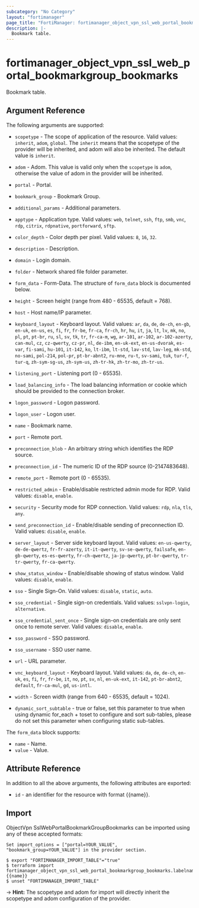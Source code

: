 ```yaml
---
subcategory: "No Category"
layout: "fortimanager"
page_title: "FortiManager: fortimanager_object_vpn_ssl_web_portal_bookmarkgroup_bookmarks"
description: |-
  Bookmark table.
---
```


# fortimanager_object_vpn_ssl_web_portal_bookmarkgroup_bookmarks
Bookmark table.

## Argument Reference


The following arguments are supported:

* `scopetype` - The scope of application of the resource. Valid values: `inherit`, `adom`, `global`. The `inherit` means that the scopetype of the provider will be inherited, and adom will also be inherited. The default value is `inherit`.
* `adom` - Adom. This value is valid only when the `scopetype` is `adom`, otherwise the value of adom in the provider will be inherited.
* `portal` - Portal.
* `bookmark_group` - Bookmark Group.

* `additional_params` - Additional parameters.
* `apptype` - Application type. Valid values: `web`, `telnet`, `ssh`, `ftp`, `smb`, `vnc`, `rdp`, `citrix`, `rdpnative`, `portforward`, `sftp`.

* `color_depth` - Color depth per pixel. Valid values: `8`, `16`, `32`.

* `description` - Description.
* `domain` - Login domain.
* `folder` - Network shared file folder parameter.
* `form_data` - Form-Data. The structure of `form_data` block is documented below.
* `height` - Screen height (range from 480 - 65535, default = 768).
* `host` - Host name/IP parameter.
* `keyboard_layout` - Keyboard layout. Valid values: `ar`, `da`, `de`, `de-ch`, `en-gb`, `en-uk`, `en-us`, `es`, `fi`, `fr`, `fr-be`, `fr-ca`, `fr-ch`, `hr`, `hu`, `it`, `ja`, `lt`, `lv`, `mk`, `no`, `pl`, `pt`, `pt-br`, `ru`, `sl`, `sv`, `tk`, `tr`, `fr-ca-m`, `wg`, `ar-101`, `ar-102`, `ar-102-azerty`, `can-mul`, `cz`, `cz-qwerty`, `cz-pr`, `nl`, `de-ibm`, `en-uk-ext`, `en-us-dvorak`, `es-var`, `fi-sami`, `hu-101`, `it-142`, `ko`, `lt-ibm`, `lt-std`, `lav-std`, `lav-leg`, `mk-std`, `no-sami`, `pol-214`, `pol-pr`, `pt-br-abnt2`, `ru-mne`, `ru-t`, `sv-sami`, `tuk`, `tur-f`, `tur-q`, `zh-sym-sg-us`, `zh-sym-us`, `zh-tr-hk`, `zh-tr-mo`, `zh-tr-us`.

* `listening_port` - Listening port (0 - 65535).
* `load_balancing_info` - The load balancing information or cookie which should be provided to the connection broker.
* `logon_password` - Logon password.
* `logon_user` - Logon user.
* `name` - Bookmark name.
* `port` - Remote port.
* `preconnection_blob` - An arbitrary string which identifies the RDP source.
* `preconnection_id` - The numeric ID of the RDP source (0-2147483648).
* `remote_port` - Remote port (0 - 65535).
* `restricted_admin` - Enable/disable restricted admin mode for RDP. Valid values: `disable`, `enable`.

* `security` - Security mode for RDP connection. Valid values: `rdp`, `nla`, `tls`, `any`.

* `send_preconnection_id` - Enable/disable sending of preconnection ID. Valid values: `disable`, `enable`.

* `server_layout` - Server side keyboard layout. Valid values: `en-us-qwerty`, `de-de-qwertz`, `fr-fr-azerty`, `it-it-qwerty`, `sv-se-qwerty`, `failsafe`, `en-gb-qwerty`, `es-es-qwerty`, `fr-ch-qwertz`, `ja-jp-qwerty`, `pt-br-qwerty`, `tr-tr-qwerty`, `fr-ca-qwerty`.

* `show_status_window` - Enable/disable showing of status window. Valid values: `disable`, `enable`.

* `sso` - Single Sign-On. Valid values: `disable`, `static`, `auto`.

* `sso_credential` - Single sign-on credentials. Valid values: `sslvpn-login`, `alternative`.

* `sso_credential_sent_once` - Single sign-on credentials are only sent once to remote server. Valid values: `disable`, `enable`.

* `sso_password` - SSO password.
* `sso_username` - SSO user name.
* `url` - URL parameter.
* `vnc_keyboard_layout` - Keyboard layout. Valid values: `da`, `de`, `de-ch`, `en-uk`, `es`, `fi`, `fr`, `fr-be`, `it`, `no`, `pt`, `sv`, `nl`, `en-uk-ext`, `it-142`, `pt-br-abnt2`, `default`, `fr-ca-mul`, `gd`, `us-intl`.

* `width` - Screen width (range from 640 - 65535, default = 1024).
* `dynamic_sort_subtable` - true or false, set this parameter to true when using dynamic for_each + toset to configure and sort sub-tables, please do not set this parameter when configuring static sub-tables.

The `form_data` block supports:

* `name` - Name.
* `value` - Value.


## Attribute Reference

In addition to all the above arguments, the following attributes are exported:
* `id` - an identifier for the resource with format {{name}}.

## Import

ObjectVpn SslWebPortalBookmarkGroupBookmarks can be imported using any of these accepted formats:
```
Set import_options = ["portal=YOUR_VALUE", "bookmark_group=YOUR_VALUE"] in the provider section.

$ export "FORTIMANAGER_IMPORT_TABLE"="true"
$ terraform import fortimanager_object_vpn_ssl_web_portal_bookmarkgroup_bookmarks.labelname {{name}}
$ unset "FORTIMANAGER_IMPORT_TABLE"
```
-> **Hint:** The scopetype and adom for import will directly inherit the scopetype and adom configuration of the provider.
